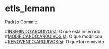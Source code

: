 # etls_lemann

Padrão Commit:

#<INSERINDO:ARQUIVO(s)>: O que está inserindo
#<MODIFICANDO:ARQUIVOS(s)>: O que modificou
#<REMOVENDO:ARQUIVOS(s)>: O que foi removido